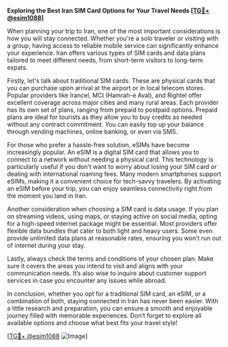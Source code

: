 **Exploring the Best Iran SIM Card Options for Your Travel Needs [[TG💪+ @esim1088](https://t.me/s/esim1088)]**

When planning your trip to Iran, one of the most important considerations is how you will stay connected. Whether you're a solo traveler or visiting with a group, having access to reliable mobile service can significantly enhance your experience. Iran offers various types of SIM cards and data plans tailored to meet different needs, from short-term visitors to long-term expats.

Firstly, let's talk about traditional SIM cards. These are physical cards that you can purchase upon arrival at the airport or in local telecom stores. Popular providers like Irancel, MCI (Hamrah-e Aval), and Rightel offer excellent coverage across major cities and many rural areas. Each provider has its own set of plans, ranging from prepaid to postpaid options. Prepaid plans are ideal for tourists as they allow you to buy credits as needed without any contract commitment. You can easily top up your balance through vending machines, online banking, or even via SMS.

For those who prefer a hassle-free solution, eSIMs have become increasingly popular. An eSIM is a digital SIM card that allows you to connect to a network without needing a physical card. This technology is particularly useful if you don’t want to worry about losing your SIM card or dealing with international roaming fees. Many modern smartphones support eSIMs, making it a convenient choice for tech-savvy travelers. By activating an eSIM before your trip, you can enjoy seamless connectivity right from the moment you land in Iran.

Another consideration when choosing a SIM card is data usage. If you plan on streaming videos, using maps, or staying active on social media, opting for a high-speed internet package might be essential. Most providers offer flexible data bundles that cater to both light and heavy users. Some even provide unlimited data plans at reasonable rates, ensuring you won’t run out of internet during your stay.

Lastly, always check the terms and conditions of your chosen plan. Make sure it covers the areas you intend to visit and aligns with your communication needs. It’s also wise to inquire about customer support services in case you encounter any issues while abroad.

In conclusion, whether you opt for a traditional SIM card, an eSIM, or a combination of both, staying connected in Iran has never been easier. With a little research and preparation, you can ensure a smooth and enjoyable journey filled with memorable experiences. Don’t forget to explore all available options and choose what best fits your travel style!

[[TG💪+ @esim1088](https://t.me/s/esim1088) ![Image](https://i.postimg.cc/Y0z9fWf4/image.png)]